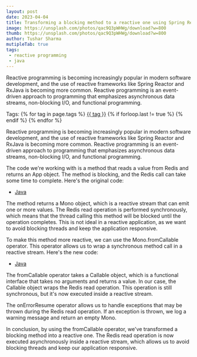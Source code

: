 ```yaml
---
layout: post
date: 2023-04-04
title: Transforming a blocking method to a reactive one using Spring Reactor
image: https://unsplash.com/photos/qac9Q3pWHWg/download?w=800
thumb: https://unsplash.com/photos/qac9Q3pWHWg/download?w=800
author: Tushar Sharma
mutipleTab: true
tags:
 - reactive programming
 - java
---
```


Reactive programming is becoming increasingly popular in modern software development, and the use of reactive frameworks like Spring Reactor and RxJava is becoming more common. Reactive programming is an event-driven approach to programming that emphasizes asynchronous data streams, non-blocking I/O, and functional programming.<!-- truncate_here -->
<p>Tags: {% for tag in page.tags %} <a class="mytag" href="/tag/{{ tag }}" title="View posts tagged with &quot;{{ tag }}&quot;">{{ tag }}</a>  {% if forloop.last != true %} {% endif %} {% endfor %} </p>


Reactive programming is becoming increasingly popular in modern software development, and the use of reactive frameworks like Spring Reactor and RxJava is becoming more common. Reactive programming is an event-driven approach to programming that emphasizes asynchronous data streams, non-blocking I/O, and functional programming.

The code we're working with is a method that reads a value from Redis and returns an App object. The method is blocking, and the Redis call can take some time to complete. Here's the original code:

<div class="tab-container">
  <ul>
    <li class="tab Java1"><a href="#Java1">Java</a></li>
  </ul>

   <div class="codeSample Java1" id="Java1">
      <script src="https://gist.github.com/tushar-sharma/31f81906fcf43e8395f455ee4ae2cbfc.js?file=Service1.java"></script>
   </div>


</div>

The method returns a Mono<App> object, which is a reactive stream that can emit one or more values. The Redis read operation is performed synchronously, which means that the thread calling this method will be blocked until the operation completes. This is not ideal in a reactive application, as we want to avoid blocking threads and keep the application responsive.


To make this method more reactive, we can use the Mono.fromCallable operator. This operator allows us to wrap a synchronous method call in a reactive stream. Here's the new code:


<div class="tab-container">
  <ul>
    <li class="tab Java2"><a href="#Java2">Java</a></li>
  </ul>

   <div class="codeSample Java2" id="Java2">
      <script src="https://gist.github.com/tushar-sharma/31f81906fcf43e8395f455ee4ae2cbfc.js?file=Service2.java"></script>
   </div>


</div>

The fromCallable operator takes a Callable object, which is a functional interface that takes no arguments and returns a value. In our case, the Callable object wraps the Redis read operation. This operation is still synchronous, but it's now executed inside a reactive stream.

The onErrorResume operator allows us to handle exceptions that may be thrown during the Redis read operation. If an exception is thrown, we log a warning message and return an empty Mono.

In conclusion, by using the fromCallable operator, we've transformed a blocking method into a reactive one. The Redis read operation is now executed asynchronously inside a reactive stream, which allows us to avoid blocking threads and keep our application responsive.